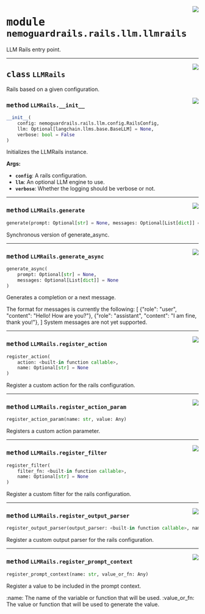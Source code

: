 <!-- markdownlint-disable -->

<a href="../../nemoguardrails/rails/llm/llmrails.py#L0"><img align="right" style="float:right;" src="https://img.shields.io/badge/-source-cccccc?style=flat-square" /></a>

# <kbd>module</kbd> `nemoguardrails.rails.llm.llmrails`
LLM Rails entry point.



---

<a href="../../nemoguardrails/rails/llm/llmrails.py#L38"><img align="right" style="float:right;" src="https://img.shields.io/badge/-source-cccccc?style=flat-square" /></a>

## <kbd>class</kbd> `LLMRails`
Rails based on a given configuration.

<a href="../../nemoguardrails/rails/llm/llmrails.py#L41"><img align="right" style="float:right;" src="https://img.shields.io/badge/-source-cccccc?style=flat-square" /></a>

### <kbd>method</kbd> `LLMRails.__init__`

```python
__init__(
    config: nemoguardrails.rails.llm.config.RailsConfig,
    llm: Optional[langchain.llms.base.BaseLLM] = None,
    verbose: bool = False
)
```

Initializes the LLMRails instance.



**Args:**

 - <b>`config`</b>:  A rails configuration.
 - <b>`llm`</b>:  An optional LLM engine to use.
 - <b>`verbose`</b>:  Whether the logging should be verbose or not.




---

<a href="../../nemoguardrails/rails/llm/llmrails.py#L202"><img align="right" style="float:right;" src="https://img.shields.io/badge/-source-cccccc?style=flat-square" /></a>

### <kbd>method</kbd> `LLMRails.generate`

```python
generate(prompt: Optional[str] = None, messages: Optional[List[dict]] = None)
```

Synchronous version of generate_async.

---

<a href="../../nemoguardrails/rails/llm/llmrails.py#L141"><img align="right" style="float:right;" src="https://img.shields.io/badge/-source-cccccc?style=flat-square" /></a>

### <kbd>method</kbd> `LLMRails.generate_async`

```python
generate_async(
    prompt: Optional[str] = None,
    messages: Optional[List[dict]] = None
)
```

Generates a completion or a next message.

The format for messages is currently the following: [  {"role": "user", "content": "Hello! How are you?"},  {"role": "assistant", "content": "I am fine, thank you!"}, ] System messages are not yet supported.

---

<a href="../../nemoguardrails/rails/llm/llmrails.py#L220"><img align="right" style="float:right;" src="https://img.shields.io/badge/-source-cccccc?style=flat-square" /></a>

### <kbd>method</kbd> `LLMRails.register_action`

```python
register_action(
    action: <built-in function callable>,
    name: Optional[str] = None
)
```

Register a custom action for the rails configuration.

---

<a href="../../nemoguardrails/rails/llm/llmrails.py#L224"><img align="right" style="float:right;" src="https://img.shields.io/badge/-source-cccccc?style=flat-square" /></a>

### <kbd>method</kbd> `LLMRails.register_action_param`

```python
register_action_param(name: str, value: Any)
```

Registers a custom action parameter.

---

<a href="../../nemoguardrails/rails/llm/llmrails.py#L228"><img align="right" style="float:right;" src="https://img.shields.io/badge/-source-cccccc?style=flat-square" /></a>

### <kbd>method</kbd> `LLMRails.register_filter`

```python
register_filter(
    filter_fn: <built-in function callable>,
    name: Optional[str] = None
)
```

Register a custom filter for the rails configuration.

---

<a href="../../nemoguardrails/rails/llm/llmrails.py#L232"><img align="right" style="float:right;" src="https://img.shields.io/badge/-source-cccccc?style=flat-square" /></a>

### <kbd>method</kbd> `LLMRails.register_output_parser`

```python
register_output_parser(output_parser: <built-in function callable>, name: str)
```

Register a custom output parser for the rails configuration.

---

<a href="../../nemoguardrails/rails/llm/llmrails.py#L236"><img align="right" style="float:right;" src="https://img.shields.io/badge/-source-cccccc?style=flat-square" /></a>

### <kbd>method</kbd> `LLMRails.register_prompt_context`

```python
register_prompt_context(name: str, value_or_fn: Any)
```

Register a value to be included in the prompt context.

:name: The name of the variable or function that will be used. :value_or_fn: The value or function that will be used to generate the value.
